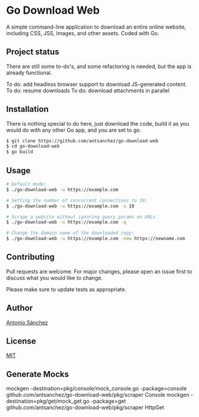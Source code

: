 # Go Download Web
A simple command-line application to download an entire online website, including CSS, JSS, Images, and other assets. 
Coded with Go.

## Project status
There are still some to-do's, and some refactoring is needed, but the app is already functional. 

To do: add headless browser support to download JS-generated content.
To do: resume downloads
To do: download attachments in parallel

## Installation
There is nothing special to do here, just download the code, build it as you would do with any other Go app, and you are set to go.

```bash
$ git clone https://github.com/antsanchez/go-download-web
$ cd go-download-web
$ go build
```

## Usage
```bash
# Default mode:
$ ./go-download-web -u https://example.com

# Setting the number of concurrent connections to 10:
$ ./go-download-web -u https://example.com -s 10

# Scrape a website without ignoring query params on URLs
$ ./go-download-web -u https://example.com -q

# Change the domain name of the downloaded copy:
$ ./go-download-web -u https://example.com -new https://newname.com
```

## Contributing
Pull requests are welcome. For major changes, please open an issue first to discuss what you would like to change.

Please make sure to update tests as appropriate.

## Author
[Antonio Sánchez](https://asanchez.dev)

## License
[MIT](https://choosealicense.com/licenses/mit/)

## Generate Mocks
mockgen -destination=pkg/console/mock_console.go -package=console github.com/antsanchez/go-download-web/pkg/scraper Console
mockgen -destination=pkg/get/mock_get.go -package=get github.com/antsanchez/go-download-web/pkg/scraper HttpGet
